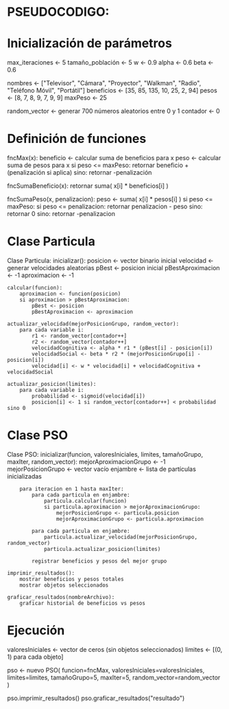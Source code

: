 # PSEUDOCODIGO:

# Inicialización de parámetros
max_iteraciones <- 5
tamaño_población <- 5
w <- 0.9
alpha <- 0.6
beta <- 0.6

nombres <- ["Televisor", "Cámara", "Proyector", "Walkman", "Radio", "Teléfono Móvil", "Portátil"]
beneficios <- [35, 85, 135, 10, 25, 2, 94]
pesos <- [8, 7, 8, 9, 7, 9, 9]
maxPeso <- 25

random_vector <- generar 700 números aleatorios entre 0 y 1
contador <- 0

# Definición de funciones
fncMax(x):
    beneficio <- calcular suma de beneficios para x
    peso <- calcular suma de pesos para x
    si peso <= maxPeso:
        retornar beneficio + (penalización si aplica)
    sino:
        retornar -penalización

fncSumaBeneficio(x):
    retornar suma( x[i] * beneficios[i] )

fncSumaPeso(x, penalizacion):
    peso <- suma( x[i] * pesos[i] )
    si peso <= maxPeso:
        si peso <= penalizacion:
            retornar penalizacion - peso
        sino:
            retornar 0
    sino:
        retornar -penalizacion

# Clase Particula
Clase Particula:
    inicializar():
        posicion <- vector binario inicial
        velocidad <- generar velocidades aleatorias
        pBest <- posicion inicial
        pBestAproximacion <- -1
        aproximacion <- -1

    calcular(funcion):
        aproximacion <- funcion(posicion)
        si aproximacion > pBestAproximacion:
            pBest <- posicion
            pBestAproximacion <- aproximacion

    actualizar_velocidad(mejorPosicionGrupo, random_vector):
        para cada variable i:
            r1 <- random_vector[contador++]
            r2 <- random_vector[contador++]
            velocidadCognitiva <- alpha * r1 * (pBest[i] - posicion[i])
            velocidadSocial <- beta * r2 * (mejorPosicionGrupo[i] - posicion[i])
            velocidad[i] <- w * velocidad[i] + velocidadCognitiva + velocidadSocial

    actualizar_posicion(limites):
        para cada variable i:
            probabilidad <- sigmoid(velocidad[i])
            posicion[i] <- 1 si random_vector[contador++] < probabilidad sino 0

# Clase PSO
Clase PSO:
    inicializar(funcion, valoresIniciales, limites, tamañoGrupo, maxIter, random_vector):
        mejorAproximacionGrupo <- -1
        mejorPosicionGrupo <- vector vacío
        enjambre <- lista de partículas inicializadas

        para iteracion en 1 hasta maxIter:
            para cada particula en enjambre:
                particula.calcular(funcion)
                si particula.aproximacion > mejorAproximacionGrupo:
                    mejorPosicionGrupo <- particula.posicion
                    mejorAproximacionGrupo <- particula.aproximacion

            para cada particula en enjambre:
                particula.actualizar_velocidad(mejorPosicionGrupo, random_vector)
                particula.actualizar_posicion(limites)

            registrar beneficios y pesos del mejor grupo

    imprimir_resultados():
        mostrar beneficios y pesos totales
        mostrar objetos seleccionados

    graficar_resultados(nombreArchivo):
        graficar historial de beneficios vs pesos

# Ejecución
valoresIniciales <- vector de ceros (sin objetos seleccionados)
limites <- [(0, 1) para cada objeto]

pso <- nuevo PSO(
    funcion=fncMax,
    valoresIniciales=valoresIniciales,
    limites=limites,
    tamañoGrupo=5,
    maxIter=5,
    random_vector=random_vector
)

pso.imprimir_resultados()
pso.graficar_resultados("resultado")
